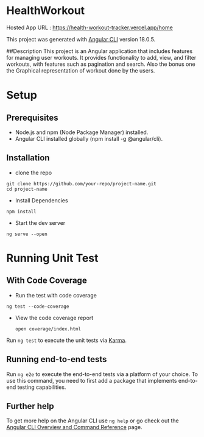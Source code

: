 # HealthWorkout

Hosted App URL : https://health-workout-tracker.vercel.app/home

This project was generated with [Angular CLI](https://github.com/angular/angular-cli) version 18.0.5.

##Description
This project is an Angular application that includes features for managing user workouts. It provides functionality to add, view, and filter workouts, with features such as pagination and search. Also the bonus one the Graphical representation of workout done by the users.


# Setup

## Prerequisites
* Node.js and npm (Node Package Manager) installed.
* Angular CLI installed globally (npm install -g @angular/cli).

## Installation
* clone the repo
```
git clone https://github.com/your-repo/project-name.git
cd project-name
```

* Install Dependencies
```
npm install
```

* Start the dev server
```
ng serve --open
```

# Running Unit Test

## With Code Coverage

* Run the test with code coverage
```
ng test --code-coverage
```

* View the code coverage report
  ```
  open coverage/index.html
  ```


Run `ng test` to execute the unit tests via [Karma](https://karma-runner.github.io).

## Running end-to-end tests

Run `ng e2e` to execute the end-to-end tests via a platform of your choice. To use this command, you need to first add a package that implements end-to-end testing capabilities.

## Further help

To get more help on the Angular CLI use `ng help` or go check out the [Angular CLI Overview and Command Reference](https://angular.dev/tools/cli) page.
